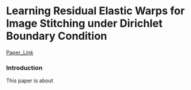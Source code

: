 # Learning Residual Elastic Warps for Image Stitching under Dirichlet Boundary Condition
[Paper_Link](https://arxiv.org/abs/2309.01406)
### Introduction
This paper is about 